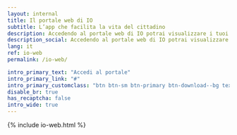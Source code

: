 ```yaml
---
layout: internal
title: Il portale web di IO
subtitle: L’app che facilita la vita del cittadino
description: Accedendo al portale web di IO potrai visualizzare i tuoi dati salvati sull’app e le informazioni sugli accessi a IO. Inoltre, potrai gestire la sicurezza del tuo profilo in caso di furto o smarrimento del dispositivo, o se la tua identità digitale rischia di essere compromessa.
description_social: Accedendo al portale web di IO potrai visualizzare i tuoi dati salvati sull’app e le informazioni sugli accessi a IO. Inoltre, potrai gestire la sicurezza del tuo profilo in caso di furto o smarrimento del dispositivo, o se la tua identità digitale rischia di essere compromessa.
lang: it
ref: io-web
permalink: /io-web/

intro_primary_text: "Accedi al portale"
intro_primary_link: "#"
intro_primary_customclass: "btn btn-sm btn-primary btn-download--bg text-uppercase px-3 px-md-5 mr-2"
disable_br: true
has_recaptcha: false
intro_wide: true
---
```


{% include io-web.html %}
